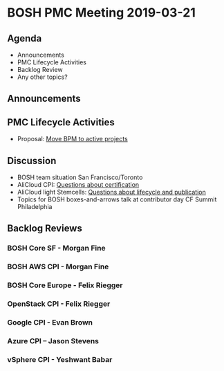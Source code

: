 # BOSH PMC Meeting 2019-03-21

## Agenda

* Announcements
* PMC Lifecycle Activities
* Backlog Review
* Any other topics?

## Announcements


## PMC Lifecycle Activities
* Proposal: [Move BPM to active projects](https://lists.cloudfoundry.org/g/cf-bosh/message/2589)


## Discussion
* BOSH team situation San Francisco/Toronto
* AliCloud CPI: [Questions about certification](https://lists.cloudfoundry.org/g/cf-bosh/message/2603)
* AliCloud light Stemcells: [Questions about lifecycle and publication](https://lists.cloudfoundry.org/g/cf-bosh/message/2602)
* Topics for BOSH boxes-and-arrows talk at contributor day CF Summit Philadelphia


## Backlog Reviews

### BOSH Core SF - Morgan Fine


### BOSH AWS CPI - Morgan Fine


### BOSH Core Europe - Felix Riegger


### OpenStack CPI - Felix Riegger


### Google CPI - Evan Brown


### Azure CPI – Jason Stevens


### vSphere CPI - Yeshwant Babar

